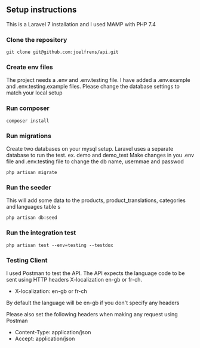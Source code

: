 ## Setup instructions

This is a Laravel 7 installation and I used MAMP with PHP 7.4

### Clone the repository 

``` git clone git@github.com:joelfrens/api.git ```

### Create env files

The project needs a .env and .env.testing file. I have added a .env.example and .env.testing.example files. Please change the database settings to match your local setup

### Run composer

``` composer install ```

### Run migrations

Create two databases on your mysql setup. Laravel uses a separate database to run the test. ex. demo and demo_test
Make changes in you .env file and .env.testing file to change the db name, usernmae and passwod

``` php artisan migrate ```

### Run the seeder

This will add some data to the products, product_translations, categories and languages table s

``` php artisan db:seed ```

### Run the integration test

``` php artisan test --env=testing --testdox ```

### Testing Client

I used Postman to test the API. The API expects the language code to be sent using HTTP headers X-localization en-gb or fr-ch.
- X-localization: en-gb or fr-ch

By default the language will be en-gb if you don't specify any headers


Please also set the following headers when making any request using Postman

- Content-Type: application/json
- Accept: application/json

